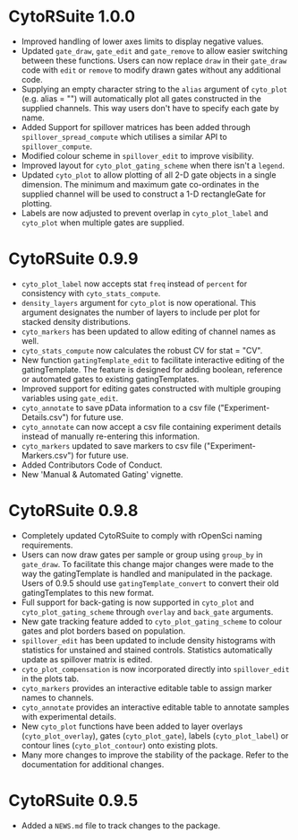 # CytoRSuite 1.0.0

* Improved handling of lower axes limits to display negative values.
* Updated `gate_draw`, `gate_edit` and `gate_remove` to allow easier switching between these functions. Users can now replace `draw` in their `gate_draw` code with `edit` or `remove` to modify drawn gates without any additional code.
* Supplying an empty character string to the `alias` argument of `cyto_plot` (e.g. alias = "") will automatically plot all gates constructed in the supplied channels. This way users don't have to specify each gate by name.
* Added Support for spillover matrices has been added through `spillover_spread_compute` which utilises a similar API to `spillover_compute`.
* Modified colour scheme in `spillover_edit` to improve visibility.
* Improved layout for `cyto_plot_gating_scheme` when there isn't a `legend`.
* Updated `cyto_plot` to allow plotting of all 2-D gate objects in a single dimension. The minimum and maximum gate co-ordinates in the supplied channel will be used to construct a 1-D rectangleGate for plotting.
* Labels are now adjusted to prevent overlap in `cyto_plot_label` and `cyto_plot` when multiple gates are supplied.

# CytoRSuite 0.9.9

* `cyto_plot_label` now accepts stat `freq` instead of `percent` for consistency with `cyto_stats_compute`.
* `density_layers` argument for `cyto_plot` is now operational. This argument designates the number of layers to include per plot for stacked density distributions. 
* `cyto_markers` has been updated to allow editing of channel names as well.
* `cyto_stats_compute` now calculates the robust CV for stat = "CV".
* New function `gatingTemplate_edit` to facilitate interactive editing of the gatingTemplate. The feature is designed for adding boolean, reference or automated gates to existing gatingTemplates.
* Improved support for editing gates constructed with multiple grouping variables using `gate_edit`.
* `cyto_annotate` to save pData information to a csv file ("Experiment-Details.csv") for future use.
* `cyto_annotate` can now accept a csv file containing experiment details instead of manually re-entering this information.
* `cyto_markers` updated to save markers to csv file ("Experiment-Markers.csv") for future use.
* Added Contributors Code of Conduct.
* New 'Manual & Automated Gating' vignette.

# CytoRSuite 0.9.8

* Completely updated CytoRSuite to comply with rOpenSci naming requirements.
* Users can now draw gates per sample or group using `group_by` in `gate_draw`. To facilitate this change
major changes were made to the way the gatingTemplate is handled and manipulated in the package. Users of 0.9.5 should use `gatingTemplate_convert` to convert their old gatingTemplates to this new format.
* Full support for back-gating is now supported in `cyto_plot` and `cyto_plot_gating_scheme` through `overlay` and `back_gate` arguments.
* New gate tracking feature added to `cyto_plot_gating_scheme` to colour gates and plot borders based on population.
* `spillover_edit` has been updated to include density histograms with statistics for unstained and stained controls. Statistics automatically update as spillover matrix is edited.
* `cyto_plot_compensation` is now incorporated directly into `spillover_edit` in the plots tab.
* `cyto_markers` provides an interactive editable table to assign marker names to channels.
* `cyto_annotate` provides an interactive editable table to annotate samples with experimental details.
* New `cyto_plot` functions have been added to layer overlays (`cyto_plot_overlay`), gates (`cyto_plot_gate`), labels (`cyto_plot_label`) or contour lines (`cyto_plot_contour`) onto existing plots.
* Many more changes to improve the stability of the package. Refer to the documentation for additional changes.

# CytoRSuite 0.9.5

* Added a `NEWS.md` file to track changes to the package.